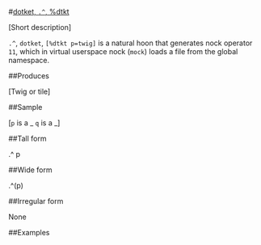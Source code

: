 #[dotket, `.^`, %dtkt](#dtkt)

[Short description]

`.^`, `dotket`, `[%dtkt p=twig]` is a natural hoon that generates nock operator `11`, which in virtual userspace nock (`mock`) loads a file from the global namespace.

##Produces

[Twig or tile]

##Sample

[`p` is a _
`q` is a _]

##Tall form

.^  p

##Wide form

.^(p)

##Irregular form

None

##Examples



